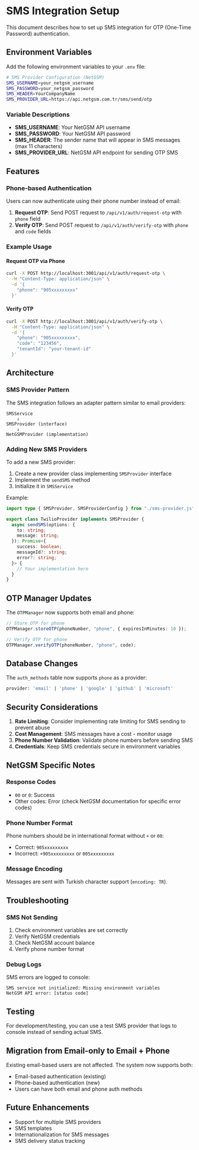 # SMS Integration Setup

This document describes how to set up SMS integration for OTP (One-Time Password) authentication.

## Environment Variables

Add the following environment variables to your `.env` file:

```bash
# SMS Provider Configuration (NetGSM)
SMS_USERNAME=your_netgsm_username
SMS_PASSWORD=your_netgsm_password
SMS_HEADER=YourCompanyName
SMS_PROVIDER_URL=https://api.netgsm.com.tr/sms/send/otp
```

### Variable Descriptions

- **SMS_USERNAME**: Your NetGSM API username
- **SMS_PASSWORD**: Your NetGSM API password
- **SMS_HEADER**: The sender name that will appear in SMS messages (max 11 characters)
- **SMS_PROVIDER_URL**: NetGSM API endpoint for sending OTP SMS

## Features

### Phone-based Authentication

Users can now authenticate using their phone number instead of email:

1. **Request OTP**: Send POST request to `/api/v1/auth/request-otp` with `phone` field
2. **Verify OTP**: Send POST request to `/api/v1/auth/verify-otp` with `phone` and `code` fields

### Example Usage

#### Request OTP via Phone

```bash
curl -X POST http://localhost:3001/api/v1/auth/request-otp \
  -H "Content-Type: application/json" \
  -d '{
    "phone": "905xxxxxxxxx"
  }'
```

#### Verify OTP

```bash
curl -X POST http://localhost:3001/api/v1/auth/verify-otp \
  -H "Content-Type: application/json" \
  -d '{
    "phone": "905xxxxxxxxx",
    "code": "123456",
    "tenantId": "your-tenant-id"
  }'
```

## Architecture

### SMS Provider Pattern

The SMS integration follows an adapter pattern similar to email providers:

```
SMSService
    ↓
SMSProvider (interface)
    ↓
NetGSMProvider (implementation)
```

### Adding New SMS Providers

To add a new SMS provider:

1. Create a new provider class implementing `SMSProvider` interface
2. Implement the `sendSMS` method
3. Initialize it in `SMSService`

Example:

```typescript
import type { SMSProvider, SMSProviderConfig } from "./sms-provider.js";

export class TwilioProvider implements SMSProvider {
  async sendSMS(options: {
    to: string;
    message: string;
  }): Promise<{
    success: boolean;
    messageId?: string;
    error?: string;
  }> {
    // Your implementation here
  }
}
```

## OTP Manager Updates

The `OTPManager` now supports both email and phone:

```typescript
// Store OTP for phone
OTPManager.storeOTP(phoneNumber, "phone", { expiresInMinutes: 10 });

// Verify OTP for phone
OTPManager.verifyOTP(phoneNumber, "phone", code);
```

## Database Changes

The `auth_methods` table now supports `phone` as a provider:

```sql
provider: 'email' | 'phone' | 'google' | 'github' | 'microsoft'
```

## Security Considerations

1. **Rate Limiting**: Consider implementing rate limiting for SMS sending to prevent abuse
2. **Cost Management**: SMS messages have a cost - monitor usage
3. **Phone Number Validation**: Validate phone numbers before sending SMS
4. **Credentials**: Keep SMS credentials secure in environment variables

## NetGSM Specific Notes

### Response Codes

- `00` or `0`: Success
- Other codes: Error (check NetGSM documentation for specific error codes)

### Phone Number Format

Phone numbers should be in international format without `+` or `00`:
- Correct: `905xxxxxxxxx`
- Incorrect: `+905xxxxxxxxx` or `005xxxxxxxxx`

### Message Encoding

Messages are sent with Turkish character support (`encoding: TR`).

## Troubleshooting

### SMS Not Sending

1. Check environment variables are set correctly
2. Verify NetGSM credentials
3. Check NetGSM account balance
4. Verify phone number format

### Debug Logs

SMS errors are logged to console:
```
SMS service not initialized: Missing environment variables
NetGSM API error: [status code]
```

## Testing

For development/testing, you can use a test SMS provider that logs to console instead of sending actual SMS.

## Migration from Email-only to Email + Phone

Existing email-based users are not affected. The system now supports both:
- Email-based authentication (existing)
- Phone-based authentication (new)
- Users can have both email and phone auth methods

## Future Enhancements

- Support for multiple SMS providers
- SMS templates
- Internationalization for SMS messages
- SMS delivery status tracking
